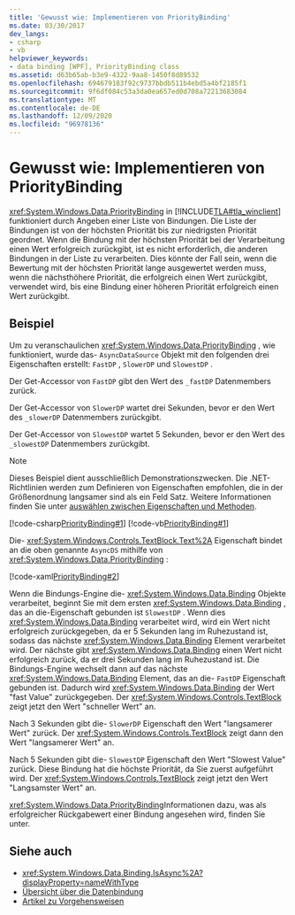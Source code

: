 ```yaml
---
title: 'Gewusst wie: Implementieren von PriorityBinding'
ms.date: 03/30/2017
dev_langs:
- csharp
- vb
helpviewer_keywords:
- data binding [WPF], PriorityBinding class
ms.assetid: d63b65ab-b3e9-4322-9aa8-1450f8d89532
ms.openlocfilehash: 694679183f92c9737bbdb511b4ebd5a4bf2185f1
ms.sourcegitcommit: 9f6df084c53a3da0ea657ed0d708a72213683084
ms.translationtype: MT
ms.contentlocale: de-DE
ms.lasthandoff: 12/09/2020
ms.locfileid: "96978136"
---
```

# <a name="how-to-implement-prioritybinding"></a>Gewusst wie: Implementieren von PriorityBinding

<xref:System.Windows.Data.PriorityBinding> in [!INCLUDE[TLA#tla_winclient](../../../includes/tlasharptla-winclient-md.md)] funktioniert durch Angeben einer Liste von Bindungen. Die Liste der Bindungen ist von der höchsten Priorität bis zur niedrigsten Priorität geordnet. Wenn die Bindung mit der höchsten Priorität bei der Verarbeitung einen Wert erfolgreich zurückgibt, ist es nicht erforderlich, die anderen Bindungen in der Liste zu verarbeiten. Dies könnte der Fall sein, wenn die Bewertung mit der höchsten Priorität lange ausgewertet werden muss, wenn die nächsthöhere Priorität, die erfolgreich einen Wert zurückgibt, verwendet wird, bis eine Bindung einer höheren Priorität erfolgreich einen Wert zurückgibt.  
  
## <a name="example"></a>Beispiel  

 Um zu veranschaulichen <xref:System.Windows.Data.PriorityBinding> , wie funktioniert, wurde das- `AsyncDataSource` Objekt mit den folgenden drei Eigenschaften erstellt: `FastDP` , `SlowerDP` und `SlowestDP` .  
  
 Der Get-Accessor von `FastDP` gibt den Wert des `_fastDP` Datenmembers zurück.  
  
 Der Get-Accessor von `SlowerDP` wartet drei Sekunden, bevor er den Wert des `_slowerDP` Datenmembers zurückgibt.  
  
 Der Get-Accessor von `SlowestDP` wartet 5 Sekunden, bevor er den Wert des `_slowestDP` Datenmembers zurückgibt.  
  
> [!NOTE]
> Dieses Beispiel dient ausschließlich Demonstrationszwecken. Die .NET-Richtlinien werden zum Definieren von Eigenschaften empfohlen, die in der Größenordnung langsamer sind als ein Feld Satz. Weitere Informationen finden Sie unter [auswählen zwischen Eigenschaften und Methoden](/previous-versions/dotnet/netframework-4.0/ms229054(v=vs.100)).  
  
 [!code-csharp[PriorityBinding#1](~/samples/snippets/csharp/VS_Snippets_Wpf/PriorityBinding/CSharp/Window1.xaml.cs#1)]
 [!code-vb[PriorityBinding#1](~/samples/snippets/visualbasic/VS_Snippets_Wpf/PriorityBinding/VisualBasic/AsyncDataSource.vb#1)]  
  
 Die- <xref:System.Windows.Controls.TextBlock.Text%2A> Eigenschaft bindet an die oben genannte `AsyncDS` mithilfe von <xref:System.Windows.Data.PriorityBinding> :  
  
 [!code-xaml[PriorityBinding#2](~/samples/snippets/csharp/VS_Snippets_Wpf/PriorityBinding/CSharp/Window1.xaml#2)]  
  
 Wenn die Bindungs-Engine die- <xref:System.Windows.Data.Binding> Objekte verarbeitet, beginnt Sie mit dem ersten <xref:System.Windows.Data.Binding> , das an die-Eigenschaft gebunden ist `SlowestDP` . Wenn dies <xref:System.Windows.Data.Binding> verarbeitet wird, wird ein Wert nicht erfolgreich zurückgegeben, da er 5 Sekunden lang im Ruhezustand ist, sodass das nächste <xref:System.Windows.Data.Binding> Element verarbeitet wird. Der nächste gibt <xref:System.Windows.Data.Binding> einen Wert nicht erfolgreich zurück, da er drei Sekunden lang im Ruhezustand ist. Die Bindungs-Engine wechselt dann auf das nächste <xref:System.Windows.Data.Binding> Element, das an die- `FastDP` Eigenschaft gebunden ist. Dadurch wird <xref:System.Windows.Data.Binding> der Wert "fast Value" zurückgegeben. Der <xref:System.Windows.Controls.TextBlock> zeigt jetzt den Wert "schneller Wert" an.  
  
 Nach 3 Sekunden gibt die- `SlowerDP` Eigenschaft den Wert "langsamerer Wert" zurück. Der <xref:System.Windows.Controls.TextBlock> zeigt dann den Wert "langsamerer Wert" an.  
  
 Nach 5 Sekunden gibt die- `SlowestDP` Eigenschaft den Wert "Slowest Value" zurück. Diese Bindung hat die höchste Priorität, da Sie zuerst aufgeführt wird. Der <xref:System.Windows.Controls.TextBlock> zeigt jetzt den Wert "Langsamster Wert" an.  
  
 <xref:System.Windows.Data.PriorityBinding>Informationen dazu, was als erfolgreicher Rückgabewert einer Bindung angesehen wird, finden Sie unter.  
  
## <a name="see-also"></a>Siehe auch

- <xref:System.Windows.Data.Binding.IsAsync%2A?displayProperty=nameWithType>
- [Übersicht über die Datenbindung](/dotnet/desktop-wpf/data/data-binding-overview)
- [Artikel zu Vorgehensweisen](data-binding-how-to-topics.md)
